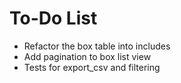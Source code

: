 # To-Do List

- Refactor the box table into includes
- Add pagination to box list view
- Tests for export_csv and filtering
